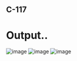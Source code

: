 ## C-117
# Output..
![image](https://user-images.githubusercontent.com/75117366/198518080-7c531d3d-2dc9-460d-96d7-1b75ee97bc5d.png)    ![image](https://user-images.githubusercontent.com/75117366/198518143-a9bba175-73fe-4c1e-85a8-694f61730f76.png)    ![image](https://user-images.githubusercontent.com/75117366/198518344-7a9d7de4-e3c4-4295-a5a4-4869a547c3eb.png)






